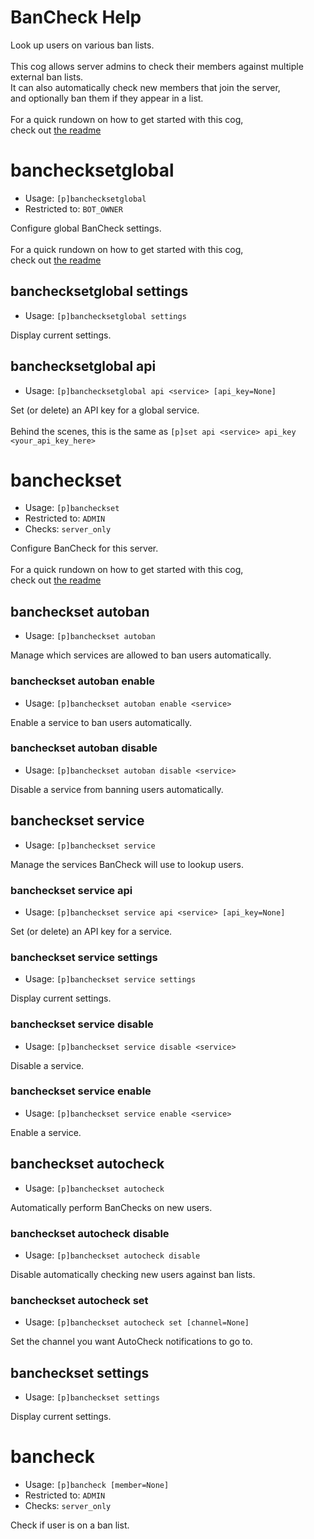 # BanCheck Help

Look up users on various ban lists.<br/><br/>This cog allows server admins to check their members against multiple external ban lists.<br/>It can also automatically check new members that join the server,<br/>and optionally ban them if they appear in a list.<br/><br/>For a quick rundown on how to get started with this cog,<br/>check out [the readme](https://github.com/PhasecoreX/PCXCogs/tree/master/bancheck/README.md)

# banchecksetglobal
 - Usage: `[p]banchecksetglobal `
 - Restricted to: `BOT_OWNER`

Configure global BanCheck settings.<br/><br/>For a quick rundown on how to get started with this cog,<br/>check out [the readme](https://github.com/PhasecoreX/PCXCogs/tree/master/bancheck/README.md)

## banchecksetglobal settings
 - Usage: `[p]banchecksetglobal settings `

Display current settings.

## banchecksetglobal api
 - Usage: `[p]banchecksetglobal api <service> [api_key=None] `

Set (or delete) an API key for a global service.<br/><br/>Behind the scenes, this is the same as `[p]set api <service> api_key <your_api_key_here>`

# bancheckset
 - Usage: `[p]bancheckset `
 - Restricted to: `ADMIN`
 - Checks: `server_only`

Configure BanCheck for this server.<br/><br/>For a quick rundown on how to get started with this cog,<br/>check out [the readme](https://github.com/PhasecoreX/PCXCogs/tree/master/bancheck/README.md)

## bancheckset autoban
 - Usage: `[p]bancheckset autoban `

Manage which services are allowed to ban users automatically.

### bancheckset autoban enable
 - Usage: `[p]bancheckset autoban enable <service> `

Enable a service to ban users automatically.

### bancheckset autoban disable
 - Usage: `[p]bancheckset autoban disable <service> `

Disable a service from banning users automatically.

## bancheckset service
 - Usage: `[p]bancheckset service `

Manage the services BanCheck will use to lookup users.

### bancheckset service api
 - Usage: `[p]bancheckset service api <service> [api_key=None] `

Set (or delete) an API key for a service.

### bancheckset service settings
 - Usage: `[p]bancheckset service settings `

Display current settings.

### bancheckset service disable
 - Usage: `[p]bancheckset service disable <service> `

Disable a service.

### bancheckset service enable
 - Usage: `[p]bancheckset service enable <service> `

Enable a service.

## bancheckset autocheck
 - Usage: `[p]bancheckset autocheck `

Automatically perform BanChecks on new users.

### bancheckset autocheck disable
 - Usage: `[p]bancheckset autocheck disable `

Disable automatically checking new users against ban lists.

### bancheckset autocheck set
 - Usage: `[p]bancheckset autocheck set [channel=None] `

Set the channel you want AutoCheck notifications to go to.

## bancheckset settings
 - Usage: `[p]bancheckset settings `

Display current settings.

# bancheck
 - Usage: `[p]bancheck [member=None] `
 - Restricted to: `ADMIN`
 - Checks: `server_only`

Check if user is on a ban list.

